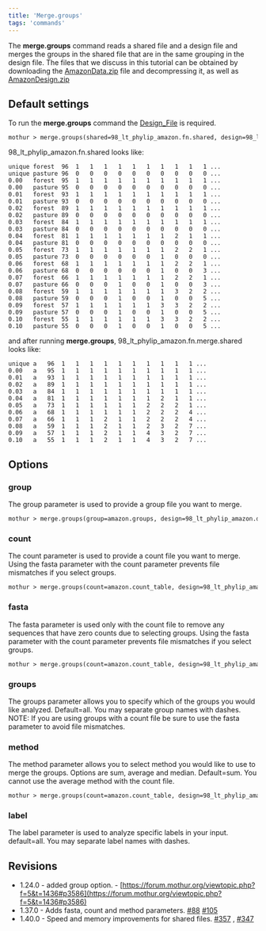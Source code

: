```yaml
---
title: 'Merge.groups'
tags: 'commands'
---
```

The **merge.groups** command reads a shared file
and a design file and merges the groups in the shared file that are in
the same grouping in the design file. The files that we discuss in this
tutorial can be obtained by downloading the
[AmazonData.zip](https://mothur.s3.us-east-2.amazonaws.com/wiki/amazondata.zip) file and decompressing
it, as well as [AmazonDesign.zip](https://mothur.s3.us-east-2.amazonaws.com/wiki/amazondesign.zip)


## Default settings

To run the **merge.groups** command the
[Design\_File](Design_File) is required.

    mothur > merge.groups(shared=98_lt_phylip_amazon.fn.shared, design=98_lt_phylip_amazon.design)

98\_lt\_phylip\_amazon.fn.shared looks like:

    unique forest  96  1   1   1   1   1   1   1   1   1   1 ...
    unique pasture 96  0   0   0   0   0   0   0   0   0   0 ...
    0.00   forest  95  1   1   1   1   1   1   1   1   1   1 ...   
    0.00   pasture 95  0   0   0   0   0   0   0   0   0   0 ...   
    0.01   forest  93  1   1   1   1   1   1   1   1   1   1 ...
    0.01   pasture 93  0   0   0   0   0   0   0   0   0   0 ...
    0.02   forest  89  1   1   1   1   1   1   1   1   1   1 ...
    0.02   pasture 89  0   0   0   0   0   0   0   0   0   0 ...
    0.03   forest  84  1   1   1   1   1   1   1   1   1   1 ...
    0.03   pasture 84  0   0   0   0   0   0   0   0   0   0 ...
    0.04   forest  81  1   1   1   1   1   1   1   2   1   1 ...   
    0.04   pasture 81  0   0   0   0   0   0   0   0   0   0 ...   
    0.05   forest  73  1   1   1   1   1   1   1   2   2   1 ...
    0.05   pasture 73  0   0   0   0   0   0   1   0   0   0 ...
    0.06   forest  68  1   1   1   1   1   1   1   2   2   1 ...
    0.06   pasture 68  0   0   0   0   0   0   1   0   0   3 ...
    0.07   forest  66  1   1   1   1   1   1   1   2   2   1 ...
    0.07   pasture 66  0   0   0   1   0   0   1   0   0   3 ...
    0.08   forest  59  1   1   1   1   1   1   1   3   2   2 ...
    0.08   pasture 59  0   0   0   1   0   0   1   0   0   5 ...
    0.09   forest  57  1   1   1   1   1   1   3   3   2   2 ...
    0.09   pasture 57  0   0   0   1   0   0   1   0   0   5 ...
    0.10   forest  55  1   1   1   1   1   1   3   3   2   2 ...
    0.10   pasture 55  0   0   0   1   0   0   1   0   0   5 ...

and after running **merge.groups**,
98\_lt\_phylip\_amazon.fn.merge.shared looks like:

    unique a   96  1   1   1   1   1   1   1   1   1   1 ...
    0.00   a   95  1   1   1   1   1   1   1   1   1   1 ...   
    0.01   a   93  1   1   1   1   1   1   1   1   1   1 ...
    0.02   a   89  1   1   1   1   1   1   1   1   1   1 ...
    0.03   a   84  1   1   1   1   1   1   1   1   1   1 ...
    0.04   a   81  1   1   1   1   1   1   1   2   1   1 ...   
    0.05   a   73  1   1   1   1   1   1   2   2   2   1 ...
    0.06   a   68  1   1   1   1   1   1   2   2   2   4 ...
    0.07   a   66  1   1   1   2   1   1   2   2   2   4 ...
    0.08   a   59  1   1   1   2   1   1   2   3   2   7 ...
    0.09   a   57  1   1   1   2   1   1   4   3   2   7 ...
    0.10   a   55  1   1   1   2   1   1   4   3   2   7 ...

## Options

### group

The group parameter is used to provide a group file you want to merge.

    mothur > merge.groups(group=amazon.groups, design=98_lt_phylip_amazon.design)

### count

The count parameter is used to provide a count file you want to merge.
Using the fasta parameter with the count parameter prevents file
mismatches if you select groups.

    mothur > merge.groups(count=amazon.count_table, design=98_lt_phylip_amazon.design)

### fasta

The fasta parameter is used only with the count file to remove any
sequences that have zero counts due to selecting groups. Using the fasta
parameter with the count parameter prevents file mismatches if you
select groups.

    mothur > merge.groups(count=amazon.count_table, design=98_lt_phylip_amazon.design, fasta=amazon.fasta)

### groups

The groups parameter allows you to specify which of the groups you would
like analyzed. Default=all. You may separate group names with dashes.
NOTE: If you are using groups with a count file be sure to use the fasta
parameter to avoid file mismatches.

### method

The method parameter allows you to select method you would like to use
to merge the groups. Options are sum, average and median. Default=sum.
You cannot use the average method with the count file.

    mothur > merge.groups(count=amazon.count_table, design=98_lt_phylip_amazon.design, method=median)

### label

The label parameter is used to analyze specific labels in your input.
default=all. You may separate label names with dashes.

## Revisions

-   1.24.0 - added group option. -
    [https://forum.mothur.org/viewtopic.php?f=5&t=1436#p3586](https://forum.mothur.org/viewtopic.php?f=5&t=1436#p3586)
-   1.37.0 - Adds fasta, count and method parameters.
    [\#88](https://github.com/mothur/mothur/issues/88)
    [\#105](https://github.com/mothur/mothur/issues/105)
-   1.40.0 - Speed and memory improvements for shared files.
    [\#357](https://github.com/mothur/mothur/issues/357) ,
    [\#347](https://github.com/mothur/mothur/issues/347)


